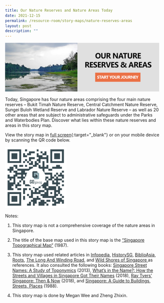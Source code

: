 ```yaml
---
title: Our Nature Reserves and Nature Areas Today
date: 2021-12-15
permalink: /resource-room/story-maps/nature-reserves-areas
layout: post
description: ""
---
```

[![Alt text for image on Isomer site](/images/storymap-image-our-nature-reserves.png)](https://go.gov.sg/ei4a1v)

Today, Singapore has four nature areas comprising the four main nature reserves – Bukit Timah Nature Reserve, Central Catchment Nature Reserve, Sungei Buloh Wetland Reserve and Labrador Nature Reserve – as well as 20 other areas that are subject to administrative safeguards under the Parks and Waterbodies Plan. Discover what lies within these nature reserves and areas in this story map.

View the story map in [full screen](https://go.gov.sg/ei4a1v){:target="_blank"} or on your mobile device by scanning the QR code below.

<img src="/images/qr-code-storymap-nature-reserves.jpg" alt="qr-code-storymap-islands" style="width:200px;" />

Notes:
1. This story map is not a comprehensive coverage of the nature areas in Singapore.

2. The title of the base map used in this story map is the [“Singapore Topographical Map”]( https://www.nas.gov.sg/archivesonline/maps_building_plans/record-details/fb66894d-115c-11e3-83d5-0050568939ad) (1987).

3. This story map used related articles in [Infopedia](https://eresources.nlb.gov.sg/infopedia/), [HistorySG](http://eresources.nlb.gov.sg/history), [BiblioAsia](https://www.nlb.gov.sg/Browse/BiblioAsia.aspx), [Roots](https://www.roots.sg/),  [The Long And Winding Road](https://thelongnwindingroad.wordpress.com/), and [Wild Shores of Singapore ](https://wildshores.blogspot.com/) as references. It also consulted the following books: [Singapore Street Names: A Study of Toponymics](https://eservice.nlb.gov.sg/item_holding.aspx?bid=200123850) (2013), [What’s in the Name?: How the Streets and Villages in Singapore Got Their Names](https://eservice.nlb.gov.sg/item_holding.aspx?bid=202924449) (2018), [Ray Tyers’ Singapore: Then & Now](https://eservice.nlb.gov.sg/item_holding.aspx?bid=203784837) (2018), and [Singapore: A Guide to Buildings, Streets, Places](http://eservice.nlb.gov.sg/item_holding.aspx?bid=4712298) (1988).
4. This story map is done by Megan Wee and Zheng Zhixin.